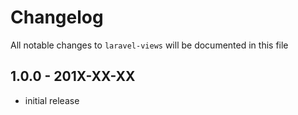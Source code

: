 # Changelog

All notable changes to `laravel-views` will be documented in this file

## 1.0.0 - 201X-XX-XX

- initial release
